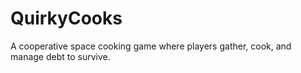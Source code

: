# QuirkyCooks
A cooperative space cooking game where players gather, cook, and manage debt to survive.
